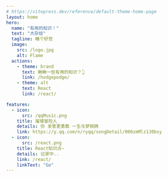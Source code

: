 ```yaml
---
# https://vitepress.dev/reference/default-theme-home-page
layout: home
hero:
  name: "有用的知识！"
  text: "大杂烩"
  tagline: 睡个好觉
  image:
    src: /logo.jpg
    alt: Flame
  actions:
    - theme: brand
      text: 瞅瞅一些有用的知识？👆
      link: /hodgepodge/
    - theme: alt
      text: React
      link: /react/

features:
  - icon:
      src: /qqMusic.png
    title: 璀璨冒险人
    details: 你 发誓更勇敢 一生与梦相拥
    link: https://y.qq.com/n/ryqq/songDetail/000zmMlz1J0bsy
  - icon:
      src: /react.png
    title: React知识点~
    details: 记录中..
    link: /react/
    linkText: "Go"
---
```

